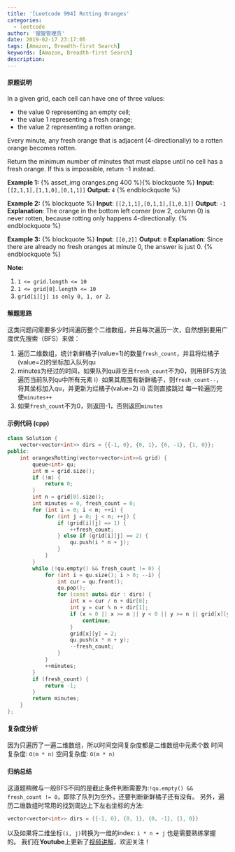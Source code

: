 ```yaml
---
title: '[Leetcode 994] Rotting Oranges'
categories:
  - leetcode
author: '猩猩管理员'
date: 2019-02-17 23:17:05
tags: [Amazon, Breadth-first Search]
keywords: [Amazon, Breadth-first Search]
description: 
---
```

#### 原题说明
In a given grid, each cell can have one of three values:
- the value 0 representing an empty cell;
- the value 1 representing a fresh orange;
- the value 2 representing a rotten orange.

Every minute, any fresh orange that is adjacent (4-directionally) to a rotten orange becomes rotten.

Return the minimum number of minutes that must elapse until no cell has a fresh orange.  If this is impossible, return -1 instead.

 
**Example 1:**
{% asset_img oranges.png 400 %}{% blockquote %}
**Input:** `[[2,1,1],[1,1,0],[0,1,1]]`
**Output:** `4`
{% endblockquote %}

**Example 2:**
{% blockquote %}
**Input**: `[[2,1,1],[0,1,1],[1,0,1]]`
**Output**: `-1`
**Explanation**:  The orange in the bottom left corner (row 2, column 0) is never rotten, because rotting only happens 4-directionally.
{% endblockquote %}

**Example 3:**
{% blockquote %}
**Input**: `[[0,2]]`
**Output**: `0`
**Explanation**:  Since there are already no fresh oranges at minute 0, the answer is just 0.
{% endblockquote %}

**Note:**
1. `1 <= grid.length <= 10`
2. `1 <= grid[0].length <= 10`
3. `grid[i][j] is only 0, 1, or 2`.

#### 解题思路
这类问题问需要多少时间遍历整个二维数组，并且每次遍历一次，自然想到要用广度优先搜索（BFS）来做：
1. 遍历二维数组，统计新鲜橘子(value=1)的数量`fresh_count`，并且将烂橘子(value=2)的坐标加入队列qu
2. minutes为经过的时间，如果队列qu非空且`fresh_count`不为0，则用BFS方法遍历当前队列qu中所有元素
    i）如果其周围有新鲜橘子，则`fresh_count--`，将其坐标加入qu，并更新为烂橘子(value=2)
    ii) 否则直接跳过
   每一轮遍历完使`minutes++`
3. 如果`fresh_count`不为0，则返回-1，否则返回`minutes`

#### 示例代码 (cpp)
```cpp
class Solution {
    vector<vector<int>> dirs = {{-1, 0}, {0, 1}, {0, -1}, {1, 0}};
public:
    int orangesRotting(vector<vector<int>>& grid) {
        queue<int> qu;
        int m = grid.size();
        if (!m) {
            return 0;
        }
        int n = grid[0].size();
        int minutes = 0, fresh_count = 0;
        for (int i = 0; i < m; ++i) {
            for (int j = 0; j < n; ++j) {
                if (grid[i][j] == 1) {
                    ++fresh_count;
                } else if (grid[i][j] == 2) {
                    qu.push(i * n + j);
                }
            }
        }
        while (!qu.empty() && fresh_count != 0) {
            for (int i = qu.size(); i > 0; --i) {
                int cur = qu.front();
                qu.pop();
                for (const auto& dir : dirs) {
                    int x = cur / n + dir[0];
                    int y = cur % n + dir[1];
                    if (x < 0 || x >= m || y < 0 || y >= n || grid[x][y] != 1) {
                        continue;
                    }
                    grid[x][y] = 2;
                    qu.push(x * n + y);
                    --fresh_count;
                }
            }
            ++minutes;
        }
        if (fresh_count) {
            return -1;
        }
        return minutes;
    }
};
```

#### 复杂度分析
因为只遍历了一遍二维数组，所以时间空间复杂度都是二维数组中元素个数
时间复杂度: `O(m * n)`
空间复杂度: `O(m * n)`

#### 归纳总结
这道题稍微与一般BFS不同的是截止条件判断需要为:`!qu.empty() && fresh_count != 0`，即除了队列为空外，还要判断新鲜橘子还有没有。
另外，遍历二维数组时常用的找到周边上下左右坐标的方法:
```cpp
vector<vector<int>> dirs = {{-1, 0}, {0, 1}, {0, -1}, {1, 0}}
```
以及如果将二维坐标`(i, j)`转换为一维的index: `i * n + j` 也是需要熟练掌握的。
我们在**Youtube**上更新了[视频讲解](https://youtu.be/GSc-F_jlYWk)，欢迎关注！
